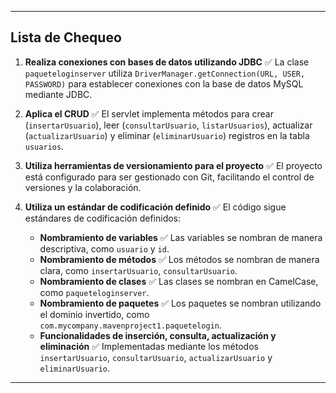 

---

## Lista de Chequeo

1. **Realiza conexiones con bases de datos utilizando JDBC** ✅
   La clase `paqueteloginserver` utiliza `DriverManager.getConnection(URL, USER, PASSWORD)` para establecer conexiones con la base de datos MySQL mediante JDBC.

2. **Aplica el CRUD** ✅
   El servlet implementa métodos para crear (`insertarUsuario`), leer (`consultarUsuario`, `listarUsuarios`), actualizar (`actualizarUsuario`) y eliminar (`eliminarUsuario`) registros en la tabla `usuarios`.

3. **Utiliza herramientas de versionamiento para el proyecto** ✅
   El proyecto está configurado para ser gestionado con Git, facilitando el control de versiones y la colaboración.

4. **Utiliza un estándar de codificación definido** ✅
   El código sigue estándares de codificación definidos:
   - **Nombramiento de variables** ✅
     Las variables se nombran de manera descriptiva, como `usuario` y `id`.
   - **Nombramiento de métodos** ✅
     Los métodos se nombran de manera clara, como `insertarUsuario`, `consultarUsuario`.
   - **Nombramiento de clases** ✅
     Las clases se nombran en CamelCase, como `paqueteloginserver`.
   - **Nombramiento de paquetes** ✅
     Los paquetes se nombran utilizando el dominio invertido, como `com.mycompany.mavenproject1.paquetelogin`.
   - **Funcionalidades de inserción, consulta, actualización y eliminación** ✅
     Implementadas mediante los métodos `insertarUsuario`, `consultarUsuario`, `actualizarUsuario` y `eliminarUsuario`.

---

